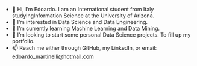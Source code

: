 - 👋 Hi, I’m Edoardo. I am an International student from Italy studyingInformation Science at the University of Arizona.
- 👀 I’m interested in Data Science and Data Engineering.
- 🌱 I’m currently learning Machine Learning and Data Mining.
- 💞️ I’m looking to start some personal Data Science projects. To fill up my portfolio.
- 📫 Reach me either through GitHub, my LinkedIn, or email: edoardo_martinelli@hotmail.com
